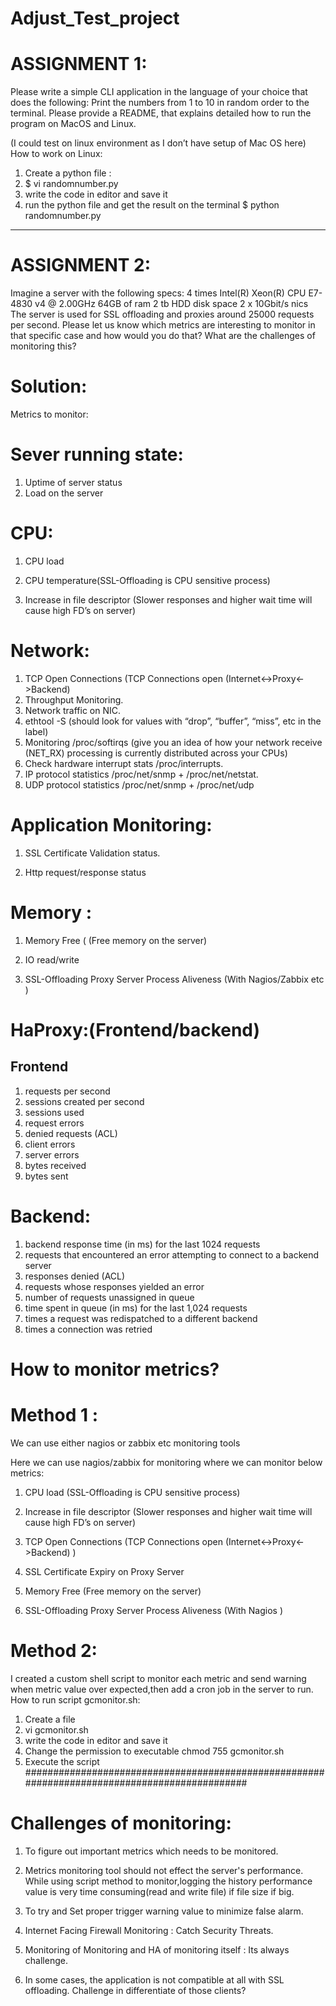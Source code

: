 # Adjust_Test_project

ASSIGNMENT 1:
================

Please write a simple CLI application in the language of your choice that does the following: Print the numbers from 1 to 10 in random order to the terminal. Please provide a README, that explains detailed how to run the program on MacOS and Linux.

(I could test on linux environment as I don’t have setup of Mac OS here)
How to work on Linux:
1. Create a python file :
2. $ vi randomnumber.py
3. write the code in editor and save it
4. run the python file and get the result on the terminal
$ python randomnumber.py

**********************************************************************************************************************************************************************************
ASSIGNMENT 2:
=================

Imagine a server with the following specs:
4 times Intel(R) Xeon(R) CPU E7-4830 v4 @ 2.00GHz
64GB of ram
2 tb HDD disk space
2 x 10Gbit/s nics
The server is used for SSL offloading and proxies around 25000 requests per second. Please let us know which metrics are interesting to monitor in that specific case and how would you do that? What are the challenges of monitoring this?


Solution:
============

Metrics to monitor:


Sever running state: 
====================
1) Uptime of server status
2) Load on the server

CPU:
=======
1) CPU load

2) CPU temperature(SSL-Offloading is CPU sensitive process)

3) Increase in file descriptor (Slower responses and higher wait time will cause high FD’s on server)

Network:
=========
1) TCP Open Connections (TCP Connections open (Internet<->Proxy<->Backend)
2) Throughput Monitoring.
3) Network traffic on NIC.
4) ethtool -S (should look for values with “drop”, “buffer”, “miss”, etc in the label)
5) Monitoring /proc/softirqs (give you an idea of how your network receive (NET_RX) processing is currently distributed across your CPUs)
6) Check hardware interrupt stats /proc/interrupts.
7) IP protocol statistics /proc/net/snmp + /proc/net/netstat.
8) UDP protocol statistics /proc/net/snmp + /proc/net/udp


Application Monitoring:
=======================
1) SSL Certificate Validation status.

2) Http request/response status

Memory :
========
1) Memory Free ( (Free memory on the server)

2) IO read/write

3) SSL-Offloading Proxy Server Process Aliveness (With Nagios/Zabbix etc )

HaProxy:(Frontend/backend)
===========
Frontend
---------
1) requests per second
2) sessions created per second
3) sessions used
4) request errors
5) denied requests (ACL)
6) client errors
7) server errors
8) bytes received
9) bytes sent

Backend:
==========
1) backend response time (in ms) for the last 1024 requests
2) requests that encountered an error attempting to connect to a backend server
3) responses denied (ACL)
4) requests whose responses yielded an error
5) number of requests unassigned in queue
6) time spent in queue (in ms) for the last 1,024 requests
7) times a request was redispatched to a different backend
8) times a connection was retried

How to monitor metrics?
================================

Method 1 :
===========
We can use either nagios or zabbix etc monitoring tools

Here we can use nagios/zabbix for monitoring where we can monitor below metrics:

1) CPU load (SSL-Offloading is CPU sensitive process)

2) Increase in file descriptor (Slower responses and higher wait time will cause high FD’s on server)

3) TCP Open Connections (TCP Connections open (Internet<->Proxy<->Backend) )

4) SSL Certificate Expiry on Proxy Server

5) Memory Free (Free memory on the server)

6) SSL-Offloading Proxy Server Process Aliveness (With Nagios )




Method 2: 
===========

I created a custom shell script to monitor each metric and send warning when metric value over expected,then add a cron job in the server to run.
How to run script gcmonitor.sh:
1) Create a file 
2) vi gcmonitor.sh
3) write the code in editor and save it
4) Change the permission to executable 
  chmod 755 gcmonitor.sh
5) Execute the script
##############################################################################################

Challenges of monitoring:
============================

1) To figure out important metrics which needs to be monitored.

2) Metrics monitoring tool should not effect the server's performance. 
   While using script method to monitor,logging the history performance value is very time consuming(read and write file) if file size if big.
  
3) To try and Set proper trigger warning value to minimize false alarm.

4) Internet Facing Firewall Monitoring : Catch Security Threats.

5) Monitoring of Monitoring and HA of monitoring itself : Its always challenge.

6) In some cases, the application is not compatible at all with SSL offloading. Challenge in differentiate of those clients?

